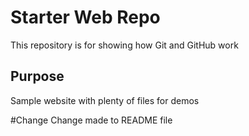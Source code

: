 # Starter Web Repo

This repository is for showing how Git and GitHub work

## Purpose

Sample website with plenty of files for demos

#Change
Change made to README file